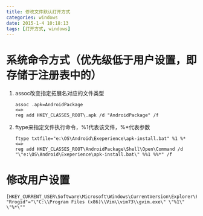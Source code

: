 ```yaml
---
title: 修改文件默认打开方式
categories: windows
date: 2015-1-4 10:18:13
tags: [打开方式, windows]
---
```


# 系统命令方式（优先级低于用户设置，即存储于注册表中的）

1.  assoc改变指定拓展名对应的文件类型

        assoc .apk=AndroidPackage
        <=>
        reg add HKEY_CLASSES_ROOT\.apk /d "AndroidPackage" /f

1.  ftype来指定文件执行命令，%1代表该文件，%*代表参数

        ftype txtfile="e:\OS\Android\Exeperience\apk-install.bat" %1 %*
        <=>
        reg add HKEY_CLASSES_ROOT\AndroidPackage\Shell\Open\Command /d "\"e:\OS\Android\Exeperience\apk-install.bat\" %%1 %%*" /f

# 修改用户设置

    [HKEY_CURRENT_USER\Software\Microsoft\Windows\CurrentVersion\Explorer\FileExts\.txt\UserChoice]
    "Rrogid"="\"C:\\Program Files (x86)\\Vim\\vim73\\gvim.exe\" \"%1\" \"%*\""
